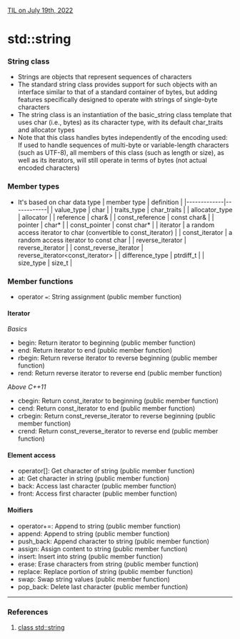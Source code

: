 [TIL on July 19th, 2022](../../TIL/2022/07/07-19-2022.md)
# **std::string**

### String class
- Strings are objects that represent sequences of characters
- The standard string class provides support for such objects with an interface similar to that of a standard container of bytes, but adding features specifically designed to operate with strings of single-byte characters
- The string class is an instantiation of the basic_string class template that uses char (i.e., bytes) as its character type, with its default char_traits and allocator types
- Note that this class handles bytes independently of the encoding used: If used to handle sequences of multi-byte or variable-length characters (such as UTF-8), all members of this class (such as length or size), as well as its iterators, will still operate in terms of bytes (not actual encoded characters)

### Member types
- It's based on char data type
| member type | definition |
|-------------|------------|
| value_type | char |
| traits_type | char_traits<char> |
| allocator_type | allocator<char> |
| reference | char& |
| const_reference | const char& |
| pointer | char* |
| const_pointer | const char* |
| iterator | a random access iterator to char (convertible to const_iterator) |
| const_iterator | a random access iterator to const char |
| reverse_iterator | reverse_iterator<iterator> |
| const_reverse_iterator | reverse_iterator<const_iterator> |
| difference_type | ptrdiff_t |
| size_type | size_t |

### Member functions
- operator `=`: String assignment (public member function)

#### Iterator
*Basics*
- begin: Return iterator to beginning (public member function)
- end: Return iterator to end (public member function)
- rbegin: Return reverse iterator to reverse beginning (public member function)
- rend: Return reverse iterator to reverse end (public member function)

*Above C++11*
- cbegin: Return const_iterator to beginning (public member function)
- cend: Return const_iterator to end (public member function)
- crbegin: Return const_reverse_iterator to reverse beginning (public member function)
- crend: Return const_reverse_iterator to reverse end (public member function)

#### Element access
- operator[]: Get character of string (public member function)
- at: Get character in string (public member function)
- back: Access last character (public member function)
- front: Access first character (public member function)

#### Moifiers
- operator+=: Append to string (public member function)
- append: Append to string (public member function)
- push_back: Append character to string (public member function)
- assign: Assign content to string (public member function)
- insert: Insert into string (public member function)
- erase: Erase characters from string (public member function)
- replace: Replace portion of string (public member function)
- swap: Swap string values (public member function)
- pop_back: Delete last character (public member function)

___

### References
1. [class std::string](https://cplusplus.com/reference/string/string/)
